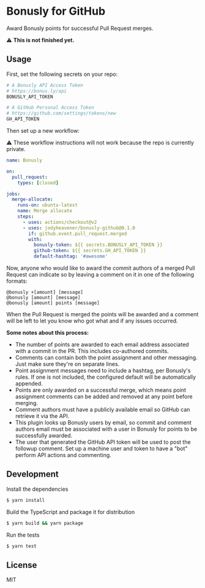 # Bonusly for GitHub

Award Bonusly points for successful Pull Request merges.

⚠️ **This is not finished yet.**

## Usage

First, set the following secrets on your repo:

```zsh
# A Bonusly API Access Token
# https://bonus.ly/api
BONUSLY_API_TOKEN

# A GitHub Personal Access Token
# https://github.com/settings/tokens/new
GH_API_TOKEN
```

Then set up a new workflow:

⚠️ These workflow instructions will not work because the repo is currently private.

```yaml
name: Bonusly

on:
  pull_request:
    types: [closed]

jobs:
  merge-allocate:
    runs-on: ubuntu-latest
    name: Merge allocate
    steps:
      - uses: actions/checkout@v2
      - uses: jodyheavener/bonusly-github@0.1.0
        if: github.event.pull_request.merged
        with:
          bonusly-token: ${{ secrets.BONUSLY_API_TOKEN }}
          github-token: ${{ secrets.GH_API_TOKEN }}
          default-hashtag: '#awesome'
```

Now, anyone who would like to award the commit authors of a merged Pull Request can indicate so by leaving a comment on it in one of the following formats:

```
@bonusly +[amount] [message]
@bonusly [amount] [message]
@bonusly [amount] points [message]
```

When the Pull Request is merged the points will be awarded and a comment will be left to let you know who got what and if any issues occurred.

**Some notes about this process:**

- The number of points are awarded to each email address associated with a commit in the PR. This includes co-authored commits.
- Comments can contain both the point assignment and other messaging. Just make sure they're on separate lines.
- Point assignment messages need to include a hashtag, per Bonusly's rules. If one is not included, the configured default will be automatically appended.
- Points are only awarded on a successful merge, which means point assignment comments can be added and removed at any point before merging.
- Comment authors must have a publicly available email so GitHub can retrieve it via the API.
- This plugin looks up Bonusly users by email, so commit and comment authors email must be associated with a user in Bonusly for points to be successfully awarded.
- The user that generated the GitHub API token will be used to post the followup comment. Set up a machine user and token to have a "bot" perform API actions and commenting.

## Development

Install the dependencies
```zsh
$ yarn install
```

Build the TypeScript and package it for distribution
```zsh
$ yarn build && yarn package
```

Run the tests
```zsh
$ yarn test
```

## License

MIT
